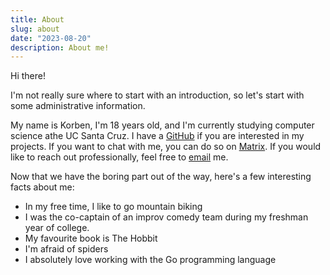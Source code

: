 ```yaml
---
title: About
slug: about
date: "2023-08-20"
description: About me!
---
```


Hi there!

I'm not really sure where to start with an introduction, so let's start with some administrative information.

My name is Korben, I'm 18 years old, and I'm currently studying computer science athe UC Santa Cruz. I have a [GitHub](https://github.com/korbexmachina) if you are interested in my projects. If you want to chat with me, you can do so on [Matrix](https://matrix.to/#/@korbexmachina:matrix.org). If you would like to reach out professionally, feel free to [email](mailto://contact@korbexmachina.com) me.

Now that we have the boring part out of the way, here's a few interesting facts about me:

- In my free time, I like to go mountain biking
- I was the co-captain of an improv comedy team during my freshman year of college.
- My favourite book is The Hobbit
- I'm afraid of spiders
- I absolutely love working with the Go programming language
